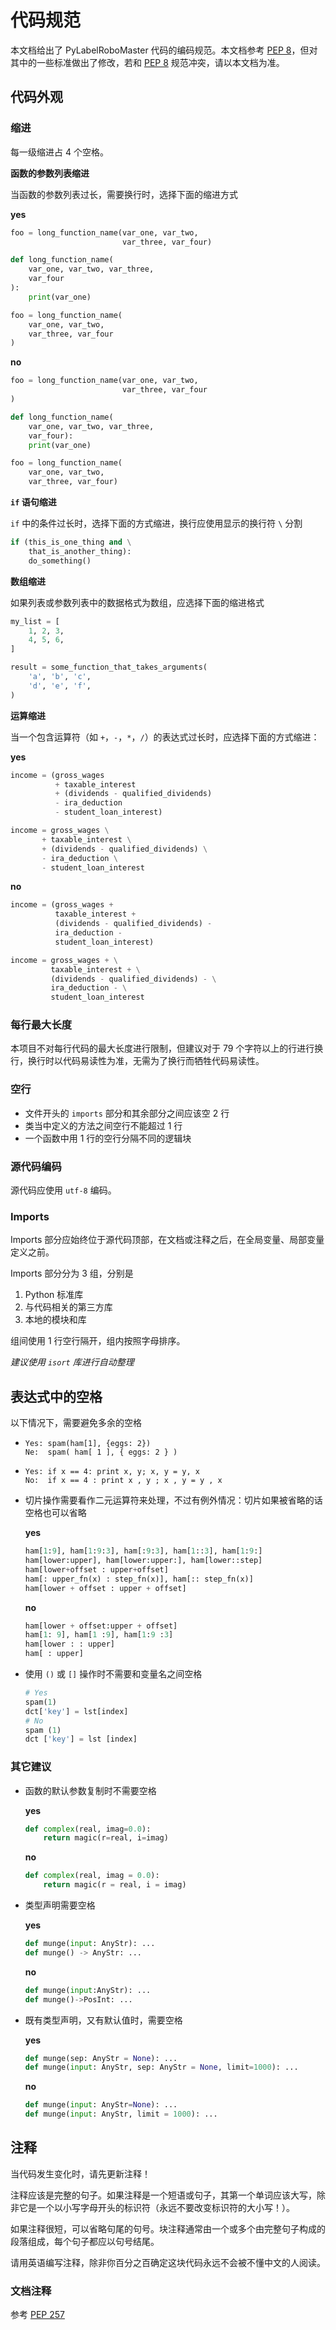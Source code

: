 # 代码规范

本文档给出了 PyLabelRoboMaster 代码的编码规范。本文档参考 [PEP 8](https://legacy.python.org/dev/peps/pep-0008/)，但对其中的一些标准做出了修改，若和 [PEP 8](https://legacy.python.org/dev/peps/pep-0008/) 规范冲突，请以本文档为准。



## 代码外观

### 缩进

每一级缩进占 4 个空格。



**函数的参数列表缩进**

当函数的参数列表过长，需要换行时，选择下面的缩进方式

**yes**

```python
foo = long_function_name(var_one, var_two,
                         var_three, var_four)

def long_function_name(
    var_one, var_two, var_three,
    var_four
):
    print(var_one)

foo = long_function_name(
    var_one, var_two,
    var_three, var_four
)
```

**no**

```python
foo = long_function_name(var_one, var_two,
                         var_three, var_four
)

def long_function_name(
    var_one, var_two, var_three,
    var_four):
    print(var_one)

foo = long_function_name(
    var_one, var_two,
    var_three, var_four)
```



**`if` 语句缩进**

`if` 中的条件过长时，选择下面的方式缩进，换行应使用显示的换行符 `\` 分割

```python
if (this_is_one_thing and \
    that_is_another_thing):
    do_something()
```



**数组缩进**

如果列表或参数列表中的数据格式为数组，应选择下面的缩进格式

```python
my_list = [
    1, 2, 3,
    4, 5, 6,
]

result = some_function_that_takes_arguments(
    'a', 'b', 'c',
    'd', 'e', 'f',
)
```



**运算缩进**

当一个包含运算符（如 `+`，`-`，`*`，`/`）的表达式过长时，应选择下面的方式缩进：

**yes**

```python
income = (gross_wages
          + taxable_interest
          + (dividends - qualified_dividends)
          - ira_deduction
          - student_loan_interest)

income = gross_wages \
       + taxable_interest \
       + (dividends - qualified_dividends) \
       - ira_deduction \
       - student_loan_interest
```

**no**

```python
income = (gross_wages +
          taxable_interest +
          (dividends - qualified_dividends) -
          ira_deduction -
          student_loan_interest)

income = gross_wages + \
         taxable_interest + \
         (dividends - qualified_dividends) - \
         ira_deduction - \
         student_loan_interest
```



### 每行最大长度

本项目不对每行代码的最大长度进行限制，但建议对于 79 个字符以上的行进行换行，换行时以代码易读性为准，无需为了换行而牺牲代码易读性。



### 空行

- 文件开头的 `imports` 部分和其余部分之间应该空 2 行
- 类当中定义的方法之间空行不能超过 1 行
- 一个函数中用 1 行的空行分隔不同的逻辑块



### 源代码编码

源代码应使用 `utf-8` 编码。



### Imports

Imports 部分应始终位于源代码顶部，在文档或注释之后，在全局变量、局部变量定义之前。

Imports 部分分为 3 组，分别是

1. Python 标准库
2. 与代码相关的第三方库
3. 本地的模块和库

组间使用 1 行空行隔开，组内按照字母排序。

*建议使用 `isort` 库进行自动整理*



## 表达式中的空格

以下情况下，需要避免多余的空格

- ```
  Yes: spam(ham[1], {eggs: 2})
  Ne:  spam( ham[ 1 ], { eggs: 2 } )
  ```

- ```
  Yes: if x == 4: print x, y; x, y = y, x
  No:  if x == 4 : print x , y ; x , y = y , x
  ```

- 切片操作需要看作二元运算符来处理，不过有例外情况：切片如果被省略的话空格也可以省略

  **yes**

  ```python
  ham[1:9], ham[1:9:3], ham[:9:3], ham[1::3], ham[1:9:]
  ham[lower:upper], ham[lower:upper:], ham[lower::step]
  ham[lower+offset : upper+offset]
  ham[: upper_fn(x) : step_fn(x)], ham[:: step_fn(x)]
  ham[lower + offset : upper + offset]
  ```

  **no**

  ```python
  ham[lower + offset:upper + offset]
  ham[1: 9], ham[1 :9], ham[1:9 :3]
  ham[lower : : upper]
  ham[ : upper]
  ```

- 使用 `()` 或  `[]` 操作时不需要和变量名之间空格

  ```python
  # Yes
  spam(1)
  dct['key'] = lst[index]
  # No
  spam (1)
  dct ['key'] = lst [index]
  ```



### 其它建议

- 函数的默认参数复制时不需要空格

  **yes**

  ```python
  def complex(real, imag=0.0):
      return magic(r=real, i=imag)
  ```

  **no**

  ```python
  def complex(real, imag = 0.0):
      return magic(r = real, i = imag)
  ```

- 类型声明需要空格

  **yes**

  ```python
  def munge(input: AnyStr): ...
  def munge() -> AnyStr: ...
  ```

  **no**

  ```python
  def munge(input:AnyStr): ...
  def munge()->PosInt: ...
  ```

- 既有类型声明，又有默认值时，需要空格

  **yes**

  ```python
  def munge(sep: AnyStr = None): ...
  def munge(input: AnyStr, sep: AnyStr = None, limit=1000): ...
  ```

  **no**

  ```python
  def munge(input: AnyStr=None): ...
  def munge(input: AnyStr, limit = 1000): ...
  ```



## 注释

当代码发生变化时，请先更新注释！

注释应该是完整的句子。如果注释是一个短语或句子，其第一个单词应该大写，除非它是一个以小写字母开头的标识符（永远不要改变标识符的大小写！）。

如果注释很短，可以省略句尾的句号。块注释通常由一个或多个由完整句子构成的段落组成，每个句子都应以句号结尾。

请用英语编写注释，除非你百分之百确定这块代码永远不会被不懂中文的人阅读。



### 文档注释

参考 [PEP 257](https://legacy.python.org/dev/peps/pep-0257/)